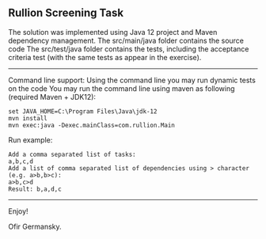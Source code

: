 Rullion Screening Task
----------------------

The solution was implemented using Java 12 project and Maven dependency management.
The src/main/java folder contains the source code
The src/test/java folder contains the tests, including the acceptance criteria test (with the same tests as appear in the exercise).

---

Command line support:
Using the command line you may run dynamic tests on the code
You may run the command line using maven as following (required Maven + JDK12):

    set JAVA_HOME=C:\Program Files\Java\jdk-12
    mvn install
    mvn exec:java -Dexec.mainClass=com.rullion.Main

Run example:

    Add a comma separated list of tasks:
    a,b,c,d
    Add a list of comma separated list of dependencies using > character (e.g. a>b,b>c):
    a>b,c>d
    Result: b,a,d,c
         
---

Enjoy!

Ofir Germansky.